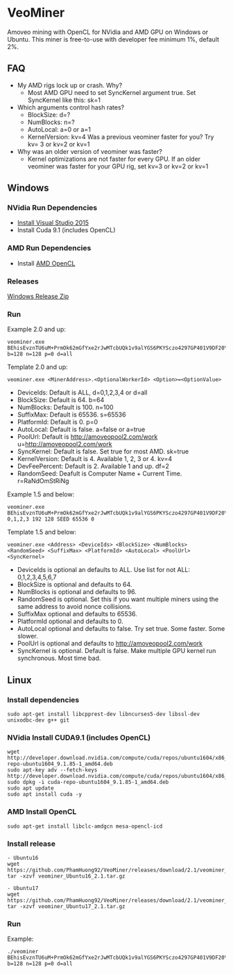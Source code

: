 # VeoMiner
Amoveo mining with OpenCL for NVidia and AMD GPU on Windows or Ubuntu. This miner is free-to-use with developer fee minimum 1%, default 2%.

## FAQ
* My AMD rigs lock up or crash. Why?
  - Most AMD GPU need to set SyncKernel argument true. Set SyncKernel like this: sk=1
* Which arguments control hash rates?
  - BlockSize: d=?
  - NumBlocks: n=?
  - AutoLocal: a=0 or a=1
  - KernelVersion: kv=4 Was a previous veominer faster for you? Try kv= 3 or kv=2 or kv=1
* Why was an older version of veominer was faster?
  - Kernel optimizations are not faster for every GPU. If an older veominer was faster for your GPU rig, set kv=3 or kv=2 or kv=1

## Windows

### NVidia Run Dependencies
* [Install Visual Studio 2015](https://www.visualstudio.com/vs/older-downloads/)
* Install Cuda 9.1 (includes OpenCL)

### AMD Run Dependencies
* Install [AMD OpenCL](https://support.amd.com/en-us/kb-articles/Pages/OpenCL2-Driver.aspx)

### Releases

   [Windows Release Zip](https://github.com/PhamHuong92/VeoMiner/releases)


### Run

Example 2.0 and up:
```
veominer.exe BEhisEvznTU6uM+PrmOk62mGfYxe2rJwMTcbUQk1v9alYGS6PKYSczo4297GP401V9DF20YRzaGUYguK3lapWE4= b=128 n=128 p=0 d=all
```

Template 2.0 and up:
```
veominer.exe <MinerAddress>.<OptionalWorkerId> <Option>=<OptionValue>
```
* DeviceIds: Default is ALL, d=0,1,2,3,4 or d=all
* BlockSize: Default is 64. b=64
* NumBlocks: Default is 100. n=100
* SuffixMax: Default is 65536. s=65536
* PlatformId: Default is 0. p=0
* AutoLocal: Default is false. a=false or a=true
* PoolUrl: Default is http://amoveopool2.com/work   u=http://amoveopool2.com/work
* SyncKernel: Default is false. Set true for most AMD. sk=true
* KernelVersion: Default is 4. Available 1, 2, 3 or 4. kv=4
* DevFeePercent: Default is 2. Available 1 and up. df=2
* RandomSeed: Deafult is Computer Name + Current Time. r=RaNdOmStRiNg

Example 1.5 and below:
```
veominer.exe BEhisEvznTU6uM+PrmOk62mGfYxe2rJwMTcbUQk1v9alYGS6PKYSczo4297GP401V9DF20YRzaGUYguK3lapWE4= 0,1,2,3 192 128 SEED 65536 0
```

Template 1.5 and below:
```
veominer.exe <Address> <DeviceIds> <BlockSize> <NumBlocks> <RandomSeed> <SuffixMax> <PlatformId> <AutoLocal> <PoolUrl> <SyncKernel>
```
* DeviceIds is optional an defaults to ALL. Use list for not ALL: 0,1,2,3,4,5,6,7
* BlockSize is optional and defaults to 64.
* NumBlocks is optional and defaults to 96.
* RandomSeed is optional. Set this if you want multiple miners using the same address to avoid nonce collisions.
* SuffixMax optional and defaults to 65536.
* PlatformId optional and defaults to 0.
* AutoLocal optional and defaults to false. Try set true. Some faster. Some slower.
* PoolUrl is optional and defaults to http://amoveopool2.com/work
* SyncKernel is optional. Default is false. Make multiple GPU kernel run synchronous. Most time bad.

## Linux

### Install dependencies

```
sudo apt-get install libcpprest-dev libncurses5-dev libssl-dev unixodbc-dev g++ git
```

### NVidia Install CUDA9.1 (includes OpenCL)

```
wget http://developer.download.nvidia.com/compute/cuda/repos/ubuntu1604/x86_64/cuda-repo-ubuntu1604_9.1.85-1_amd64.deb
sudo apt-key adv --fetch-keys http://developer.download.nvidia.com/compute/cuda/repos/ubuntu1604/x86_64/7fa2af80.pub
sudo dpkg -i cuda-repo-ubuntu1604_9.1.85-1_amd64.deb
sudo apt update
sudo apt install cuda -y
```

### AMD Install OpenCL
```
sudo apt-get install libclc-amdgcn mesa-opencl-icd
```

### Install release

```
- Ubuntu16
wget https://github.com/PhamHuong92/VeoMiner/releases/download/2.1/veominer_Ubuntu16_2.1.tar.gz
tar -xzvf veominer_Ubuntu16_2.1.tar.gz

- Ubuntu17
wget https://github.com/PhamHuong92/VeoMiner/releases/download/2.1/veominer_Ubuntu17_2.1.tar.gz
tar -xzvf veominer_Ubuntu17_2.1.tar.gz
```

### Run

Example:
```
./veominer BEhisEvznTU6uM+PrmOk62mGfYxe2rJwMTcbUQk1v9alYGS6PKYSczo4297GP401V9DF20YRzaGUYguK3lapWE4= b=128 n=128 p=0 d=all
```
